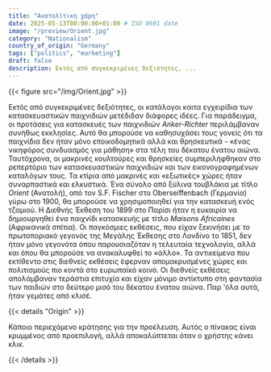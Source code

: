 ```yaml
---
title: "Ανατολίτικη χάρη"
date: 2025-05-13T00:00:00+01:00 # ISO 8601 date
image: "/preview/Orient.jpg"
category: "Nationalism"
country_of_origin: "Germany"
tags: ["politics", "marketing"]
draft: false
description: Εκτός από συγκεκριμένες δεξιότητες, ...
---
```




{{< figure src="/img/Orient.jpg" >}}

Εκτός από συγκεκριμένες δεξιότητες, οι κατάλογοι καιτα εγχειρίδια των κατασκευαστικών παιχνιδιών μετέδιδαν διάφορες ιδέες. Για παράδειγμα, οι προτάσεις για κατασκευές των παιχνιδιών *Anker-Richter* περιλάμβαναν συνήθως εκκλησίες. Αυτό θα μπορούσε να καθησυχάσει τους γονείς ότι τα παιχνίδια δεν ήταν μόνο εποικοδομητικά αλλά και θρησκευτικά - «ένας νικηφόρος συνδυασμός για μάθηση» στα τέλη του δέκατου ένατου αιώνα. Ταυτόχρονα, οι μακρινές κουλτούρες και θρησκείες συμπεριλήφθηκαν στο ρεπερτόριο των κατασκευαστικών παιχνιδιών και των εικονογραφημένων καταλόγων τους. Τα κτίρια από μακρινές και «εξωτικές» χώρες ήταν συναρπαστικά και ελκυστικά. Ένα σύνολο από ξύλινα τουβλάκια με τίτλο *Orient* (Ανατολή), από τον S.F. Fischer στο Oberseiffenbach (Γερμανία) γύρω στο 1900, θα μπορούσε να χρησιμοποιηθεί για την κατασκευή ενός τζαμιού. Η Διεθνής Έκθεση του 1899 στο Παρίσι ήταν η ευκαιρία να δημιουργηθεί ένα παιχνίδι κατασκευής με τίτλο *Maisons Africaines* (Αφρικανικά σπίτια). Οι παγκόσμιες εκθέσεις, που είχαν ξεκινήσει με το πρωτοποριακό γεγονός της Μεγάλης Έκθεσης στο Λονδίνο το 1851, δεν ήταν μόνο γεγονότα όπου παρουσιαζόταν η τελευταία τεχνολογία, αλλά και όπου θα μπορούσε να ανακαλυφθεί το «άλλο». Τα αντικείμενα που εκτίθεντο στις διεθνείς εκθέσεις έφερναν απομακρυσμένες χώρες και πολιτισμούς πιο κοντά στο ευρωπαϊκό κοινό. Οι διεθνείς εκθέσεις απολάμβαναν τεράστια επιτυχία και είχαν μόνιμο αντίκτυπο στη φαντασία των παιδιών στο δεύτερο μισό του δέκατου ένατου αιώνα. Παρ 'όλα αυτά, ήταν γεμάτες από κλισέ.

{{< details "Origin" >}}

Κάποιο περιεχόμενο κράτησης για την προέλευση. Αυτός ο πίνακας είναι κρυμμένος από προεπιλογή, αλλά αποκαλύπτεται όταν ο χρήστης κάνει κλικ.

{{< /details >}}

